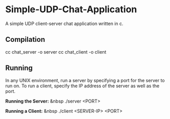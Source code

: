 # Simple-UDP-Chat-Application

A simple UDP client-server chat application written in c.

## Compilation

cc chat_server -o server
cc chat_client -o client

## Running

In any UNIX environment, run a server by specifying a port for the server to run on. To run a client, specify the IP address of the server as well as the port.


****Running the Server:**** &nbsp ./server \<PORT\>

****Running a Client:**** &nbsp ./client \<SERVER-IP\> \<PORT\>




